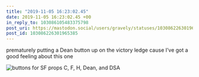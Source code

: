 ```yaml
---
title: "2019-11-05 16:23:02.45"
date: 2019-11-05 16:23:02.45 +00
in_reply_to: 103086105483375798
post_uri: https://mastodon.social/users/gravely/statuses/103086226301965385
post_id: 103086226301965385
---
```

prematurely putting a Dean button up on the victory ledge cause I’ve got a good feeling about this one


![buttons for SF props C, F, H, Dean, and DSA](/images/21292711.jpeg)

